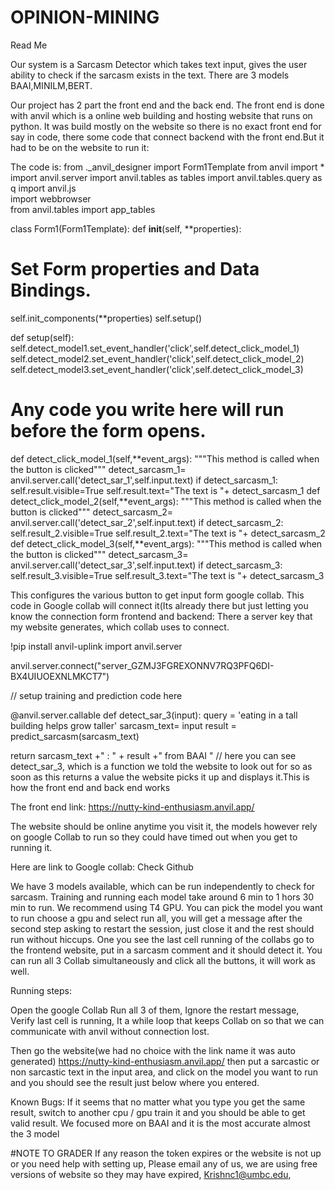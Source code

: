# OPINION-MINING

Read Me 

Our system is a Sarcasm Detector which takes text input, gives the user ability to check if the sarcasm exists in the text. There are 3 models BAAI,MINILM,BERT. 

Our project has 2 part the front end and the back end. The front end is done with anvil which is a online web building and hosting website that runs on python. It was build mostly on the website so there is no exact front end for say in code, there some code that connect backend with the front end.But it had to be on the website to run it: 

The code is: 
from ._anvil_designer import Form1Template 
from anvil import * 
import anvil.server 
import anvil.tables as tables 
import anvil.tables.query as q 
import anvil.js  
import webbrowser  
from anvil.tables import app_tables 
 
 
 
class Form1(Form1Template): 
def __init__(self, **properties): 
# Set Form properties and Data Bindings. 
self.init_components(**properties) 
self.setup() 
 
def setup(self): 
self.detect_model1.set_event_handler('click',self.detect_click_model_1) 
self.detect_model2.set_event_handler('click',self.detect_click_model_2) 
self.detect_model3.set_event_handler('click',self.detect_click_model_3)  
 
# Any code you write here will run before the form opens. 
def detect_click_model_1(self,**event_args): 
"""This method is called when the button is clicked""" 
detect_sarcasm_1= anvil.server.call('detect_sar_1',self.input.text) 
if detect_sarcasm_1: 
self.result.visible=True 
self.result.text="The text is "+ detect_sarcasm_1 
def detect_click_model_2(self,**event_args): 
"""This method is called when the button is clicked""" 
detect_sarcasm_2= anvil.server.call('detect_sar_2',self.input.text) 
if detect_sarcasm_2: 
self.result_2.visible=True 
self.result_2.text="The text is "+ detect_sarcasm_2 
def detect_click_model_3(self,**event_args): 
"""This method is called when the button is clicked""" 
detect_sarcasm_3= anvil.server.call('detect_sar_3',self.input.text) 
if detect_sarcasm_3: 
self.result_3.visible=True 
self.result_3.text="The text is "+ detect_sarcasm_3 
 
 
 
 
This configures the various button to get input form google collab. 
This code in Google collab will connect it(Its already there but just letting you know the connection form frontend and backend: There a server key that my website generates, which collab uses to connect. 

!pip install anvil-uplink 
import anvil.server 
 
anvil.server.connect("server_GZMJ3FGREXONNV7RQ3PFQ6DI-BX4UIUOEXNLMKCT7") 
 
// setup training and prediction code here 
 
 
@anvil.server.callable 
def detect_sar_3(input): 
query = 'eating in a tall building helps grow taller' 
sarcasm_text= input 
result = predict_sarcasm(sarcasm_text) 
 
return sarcasm_text +" : " + result +" from BAAI " 
// here you can see detect_sar_3, which is a function we told the website to look out for so as soon as this returns a value the website picks it up and displays it.This is how the front end and back end works 

 
The front end link: https://nutty-kind-enthusiasm.anvil.app/ 

The website should be online anytime you visit it, the models however rely on google Collab to run so they could have timed out when you get to running it. 

Here are link to Google collab: Check Github 


We have 3 models available, which can be run independently to check for sarcasm. Training and running each model take around 6 min to 1 hors 30 min  to run. We recommend using T4 GPU. You can pick the model you want to run choose a gpu and select run all, you will get a message after the second step asking to restart the session, just close it and the rest should run without hiccups. One you see the last cell running of the collabs go to the frontend website, put in a sarcasm comment and it should detect it. 
You can run all 3 Collab simultaneously and click all the buttons, it will work as well. 





Running steps: 

Open the google Collab 
Run all 3 of them, 
Ignore the restart message, 
Verify last cell is running, It a while loop that keeps Collab on so that we can communicate with anvil without connection lost. 

Then go the website(we had no choice with the link name it was auto generated) 
https://nutty-kind-enthusiasm.anvil.app/ 
then put a sarcastic or non sarcastic text in the input area, and click on the model you want to run and you should see the result just below where you entered. 
  
 Known Bugs: 
If it seems that no matter what you type you get the same result, switch to another cpu / gpu train it and you should be able to get valid result. 
We focused more on BAAI and it is the most accurate almost the 3 model 
 

#NOTE TO GRADER 
If any reason the token expires or the website is not up or you need help with setting up, 
Please email any of us, we are using free versions of website so they may have expired,  Krishnc1@umbc.edu, 
 


